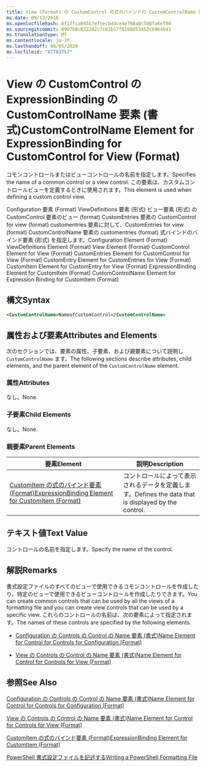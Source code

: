 ```yaml
---
title: View (Format) の CustomControl の式のバインドの CustomControlName 要素 |Microsoft Docs
ms.date: 09/13/2016
ms.openlocfilehash: 6f1ffca045b7efcecb4dce4e788a8c508fa6ef08
ms.sourcegitcommit: 0907b8c6322d2c7c61b17f8168d53452c8964b41
ms.translationtype: MT
ms.contentlocale: ja-JP
ms.lasthandoff: 08/05/2020
ms.locfileid: "87783757"
---
```

# <a name="customcontrolname-element-for-expressionbinding-for-customcontrol-for-view-format"></a><span data-ttu-id="85ef1-102">View の CustomControl の ExpressionBinding の CustomControlName 要素 (書式)</span><span class="sxs-lookup"><span data-stu-id="85ef1-102">CustomControlName Element for ExpressionBinding for CustomControl for View (Format)</span></span>

<span data-ttu-id="85ef1-103">コモンコントロールまたはビューコントロールの名前を指定します。</span><span class="sxs-lookup"><span data-stu-id="85ef1-103">Specifies the name of a common control or a view control.</span></span> <span data-ttu-id="85ef1-104">この要素は、カスタムコントロールビューを定義するときに使用されます。</span><span class="sxs-lookup"><span data-stu-id="85ef1-104">This element is used when defining a custom control view.</span></span>

<span data-ttu-id="85ef1-105">Configuration 要素 (Format) ViewDefinitions 要素 (形式) ビュー要素 (形式) の CustomControl 要素のビュー (format) CustomEntries 要素の CustomControl for view (format) customentries 要素に対して、CustomEntries for view (format) CustomControlName 要素の customentries (format) 式バインドのバインド要素 (形式) を指定します。</span><span class="sxs-lookup"><span data-stu-id="85ef1-105">Configuration Element (Format) ViewDefinitions Element (Format) View Element (Format) CustomControl Element for View (Format) CustomEntries Element for CustomControl for View (Format) CustomEntry Element for CustomEntries for View (Format) CustomItem Element for CustomEntry for View (Format) ExpressionBinding Element for CustomItem (Format) CustomControlName Element for Expression Binding for CustomItem (Format)</span></span>

## <a name="syntax"></a><span data-ttu-id="85ef1-106">構文</span><span class="sxs-lookup"><span data-stu-id="85ef1-106">Syntax</span></span>

```xml
<CustomControlName>NameofCustomControl</CustomControlName>
```

## <a name="attributes-and-elements"></a><span data-ttu-id="85ef1-107">属性および要素</span><span class="sxs-lookup"><span data-stu-id="85ef1-107">Attributes and Elements</span></span>

<span data-ttu-id="85ef1-108">次のセクションでは、要素の属性、子要素、および親要素について説明し `CustomControlName` ます。</span><span class="sxs-lookup"><span data-stu-id="85ef1-108">The following sections describe attributes, child elements, and the parent element of the `CustomControlName` element.</span></span>

### <a name="attributes"></a><span data-ttu-id="85ef1-109">属性</span><span class="sxs-lookup"><span data-stu-id="85ef1-109">Attributes</span></span>

<span data-ttu-id="85ef1-110">なし。</span><span class="sxs-lookup"><span data-stu-id="85ef1-110">None.</span></span>

### <a name="child-elements"></a><span data-ttu-id="85ef1-111">子要素</span><span class="sxs-lookup"><span data-stu-id="85ef1-111">Child Elements</span></span>

<span data-ttu-id="85ef1-112">なし。</span><span class="sxs-lookup"><span data-stu-id="85ef1-112">None.</span></span>

### <a name="parent-elements"></a><span data-ttu-id="85ef1-113">親要素</span><span class="sxs-lookup"><span data-stu-id="85ef1-113">Parent Elements</span></span>

|<span data-ttu-id="85ef1-114">要素</span><span class="sxs-lookup"><span data-stu-id="85ef1-114">Element</span></span>|<span data-ttu-id="85ef1-115">説明</span><span class="sxs-lookup"><span data-stu-id="85ef1-115">Description</span></span>|
|-------------|-----------------|
|[<span data-ttu-id="85ef1-116">CustomItem の式のバインド要素 (Format)</span><span class="sxs-lookup"><span data-stu-id="85ef1-116">ExpressionBinding Element for CustomItem (Format)</span></span>](./expressionbinding-element-for-customitem-for-controls-for-configuration-format.md)|<span data-ttu-id="85ef1-117">コントロールによって表示されるデータを定義します。</span><span class="sxs-lookup"><span data-stu-id="85ef1-117">Defines the data that is displayed by the control.</span></span>|

## <a name="text-value"></a><span data-ttu-id="85ef1-118">テキスト値</span><span class="sxs-lookup"><span data-stu-id="85ef1-118">Text Value</span></span>

<span data-ttu-id="85ef1-119">コントロールの名前を指定します。</span><span class="sxs-lookup"><span data-stu-id="85ef1-119">Specify the name of the control.</span></span>

## <a name="remarks"></a><span data-ttu-id="85ef1-120">解説</span><span class="sxs-lookup"><span data-stu-id="85ef1-120">Remarks</span></span>

<span data-ttu-id="85ef1-121">書式設定ファイルのすべてのビューで使用できるコモンコントロールを作成したり、特定のビューで使用できるビューコントロールを作成したりできます。</span><span class="sxs-lookup"><span data-stu-id="85ef1-121">You can create common controls that can be used by all the views of a formatting file and you can create view controls that can be used by a specific view.</span></span> <span data-ttu-id="85ef1-122">これらのコントロールの名前は、次の要素によって指定されます。</span><span class="sxs-lookup"><span data-stu-id="85ef1-122">The names of these controls are specified by the following elements.</span></span>

- [<span data-ttu-id="85ef1-123">Configuration の Controls の Control の Name 要素 (書式)</span><span class="sxs-lookup"><span data-stu-id="85ef1-123">Name Element for Control for Controls for Configuration (Format)</span></span>](./name-element-for-control-for-controls-for-configuration-format.md)

- [<span data-ttu-id="85ef1-124">View の Controls の Control の Name 要素 (書式)</span><span class="sxs-lookup"><span data-stu-id="85ef1-124">Name Element for Control for Controls for View (Format)</span></span>](./name-element-for-control-for-controls-for-view-format.md)

## <a name="see-also"></a><span data-ttu-id="85ef1-125">参照</span><span class="sxs-lookup"><span data-stu-id="85ef1-125">See Also</span></span>

[<span data-ttu-id="85ef1-126">Configuration の Controls の Control の Name 要素 (書式)</span><span class="sxs-lookup"><span data-stu-id="85ef1-126">Name Element for Control for Controls for Configuration (Format)</span></span>](./name-element-for-control-for-controls-for-configuration-format.md)

[<span data-ttu-id="85ef1-127">View の Controls の Control の Name 要素 (書式)</span><span class="sxs-lookup"><span data-stu-id="85ef1-127">Name Element for Control for Controls for View (Format)</span></span>](./name-element-for-control-for-controls-for-view-format.md)

[<span data-ttu-id="85ef1-128">CustomItem の式のバインド要素 (Format)</span><span class="sxs-lookup"><span data-stu-id="85ef1-128">ExpressionBinding Element for CustomItem (Format)</span></span>](./expressionbinding-element-for-customitem-for-controls-for-configuration-format.md)

[<span data-ttu-id="85ef1-129">PowerShell 書式設定ファイルを記述する</span><span class="sxs-lookup"><span data-stu-id="85ef1-129">Writing a PowerShell Formatting File</span></span>](./writing-a-powershell-formatting-file.md)
